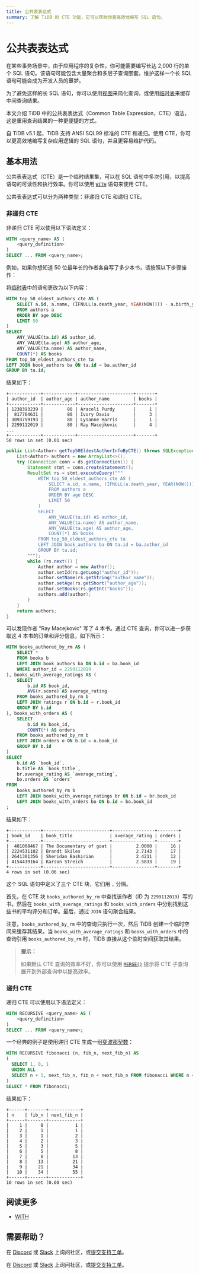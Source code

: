 ```yaml
---
title: 公共表表达式
summary: 了解 TiDB 的 CTE 功能，它可以帮助你更高效地编写 SQL 语句。
---
```


# 公共表表达式

在某些事务场景中，由于应用程序的复杂性，你可能需要编写长达 2,000 行的单个 SQL 语句。该语句可能包含大量聚合和多层子查询嵌套。维护这样一个长 SQL 语句可能会成为开发人员的噩梦。

为了避免这样的长 SQL 语句，你可以使用[视图](/develop/dev-guide-use-views.md)来简化查询，或使用[临时表](/develop/dev-guide-use-temporary-tables.md)来缓存中间查询结果。

本文介绍 TiDB 中的公共表表达式（Common Table Expression，CTE）语法，这是重用查询结果的一种更便捷的方式。

自 TiDB v5.1 起，TiDB 支持 ANSI SQL99 标准的 CTE 和递归。使用 CTE，你可以更高效地编写复杂应用逻辑的 SQL 语句，并且更容易维护代码。

## 基本用法

公共表表达式（CTE）是一个临时结果集，可以在 SQL 语句中多次引用，以提高语句的可读性和执行效率。你可以使用 [`WITH`](/sql-statements/sql-statement-with.md) 语句来使用 CTE。

公共表表达式可以分为两种类型：非递归 CTE 和递归 CTE。

### 非递归 CTE

非递归 CTE 可以使用以下语法定义：

```sql
WITH <query_name> AS (
    <query_definition>
)
SELECT ... FROM <query_name>;
```

例如，如果你想知道 50 位最年长的作者各自写了多少本书，请按照以下步骤操作：

<SimpleTab groupId="language">
<div label="SQL" value="sql">

将[临时表](/develop/dev-guide-use-temporary-tables.md)中的语句更改为以下内容：

```sql
WITH top_50_eldest_authors_cte AS (
    SELECT a.id, a.name, (IFNULL(a.death_year, YEAR(NOW())) - a.birth_year) AS age
    FROM authors a
    ORDER BY age DESC
    LIMIT 50
)
SELECT
    ANY_VALUE(ta.id) AS author_id,
    ANY_VALUE(ta.age) AS author_age,
    ANY_VALUE(ta.name) AS author_name,
    COUNT(*) AS books
FROM top_50_eldest_authors_cte ta
LEFT JOIN book_authors ba ON ta.id = ba.author_id
GROUP BY ta.id;
```

结果如下：

```
+------------+------------+---------------------+-------+
| author_id  | author_age | author_name         | books |
+------------+------------+---------------------+-------+
| 1238393239 |         80 | Araceli Purdy       |     1 |
|  817764631 |         80 | Ivory Davis         |     3 |
| 3093759193 |         80 | Lysanne Harris      |     1 |
| 2299112019 |         80 | Ray Macejkovic      |     4 |
...
+------------+------------+---------------------+-------+
50 rows in set (0.01 sec)
```

</div>
<div label="Java" value = "java">

```java
public List<Author> getTop50EldestAuthorInfoByCTE() throws SQLException {
    List<Author> authors = new ArrayList<>();
    try (Connection conn = ds.getConnection()) {
        Statement stmt = conn.createStatement();
        ResultSet rs = stmt.executeQuery("""
            WITH top_50_eldest_authors_cte AS (
                SELECT a.id, a.name, (IFNULL(a.death_year, YEAR(NOW())) - a.birth_year) AS age
                FROM authors a
                ORDER BY age DESC
                LIMIT 50
            )
            SELECT
                ANY_VALUE(ta.id) AS author_id,
                ANY_VALUE(ta.name) AS author_name,
                ANY_VALUE(ta.age) AS author_age,
                COUNT(*) AS books
            FROM top_50_eldest_authors_cte ta
            LEFT JOIN book_authors ba ON ta.id = ba.author_id
            GROUP BY ta.id;
        """);
        while (rs.next()) {
            Author author = new Author();
            author.setId(rs.getLong("author_id"));
            author.setName(rs.getString("author_name"));
            author.setAge(rs.getShort("author_age"));
            author.setBooks(rs.getInt("books"));
            authors.add(author);
        }
    }
    return authors;
}
```

</div>
</SimpleTab>

可以发现作者 "Ray Macejkovic" 写了 4 本书。通过 CTE 查询，你可以进一步获取这 4 本书的订单和评分信息，如下所示：

```sql
WITH books_authored_by_rm AS (
    SELECT *
    FROM books b
    LEFT JOIN book_authors ba ON b.id = ba.book_id
    WHERE author_id = 2299112019
), books_with_average_ratings AS (
    SELECT
        b.id AS book_id,
        AVG(r.score) AS average_rating
    FROM books_authored_by_rm b
    LEFT JOIN ratings r ON b.id = r.book_id
    GROUP BY b.id
), books_with_orders AS (
    SELECT
        b.id AS book_id,
        COUNT(*) AS orders
    FROM books_authored_by_rm b
    LEFT JOIN orders o ON b.id = o.book_id
    GROUP BY b.id
)
SELECT
    b.id AS `book_id`,
    b.title AS `book_title`,
    br.average_rating AS `average_rating`,
    bo.orders AS `orders`
FROM
    books_authored_by_rm b
    LEFT JOIN books_with_average_ratings br ON b.id = br.book_id
    LEFT JOIN books_with_orders bo ON b.id = bo.book_id
;
```

结果如下：

```
+------------+-------------------------+----------------+--------+
| book_id    | book_title              | average_rating | orders |
+------------+-------------------------+----------------+--------+
|  481008467 | The Documentary of goat |         2.0000 |     16 |
| 2224531102 | Brandt Skiles           |         2.7143 |     17 |
| 2641301356 | Sheridan Bashirian      |         2.4211 |     12 |
| 4154439164 | Karson Streich          |         2.5833 |     19 |
+------------+-------------------------+----------------+--------+
4 rows in set (0.06 sec)
```

这个 SQL 语句中定义了三个 CTE 块，它们用 `,` 分隔。

首先，在 CTE 块 `books_authored_by_rm` 中查找该作者（ID 为 `2299112019`）写的书。然后在 `books_with_average_ratings` 和 `books_with_orders` 中分别找到这些书的平均评分和订单。最后，通过 `JOIN` 语句聚合结果。

注意，`books_authored_by_rm` 中的查询只执行一次，然后 TiDB 创建一个临时空间来缓存其结果。当 `books_with_average_ratings` 和 `books_with_orders` 中的查询引用 `books_authored_by_rm` 时，TiDB 直接从这个临时空间获取其结果。

> **提示：**
>
> 如果默认 CTE 查询的效率不好，你可以使用 [`MERGE()`](/optimizer-hints.md#merge) 提示将 CTE 子查询展开到外部查询中以提高效率。

### 递归 CTE

递归 CTE 可以使用以下语法定义：

```sql
WITH RECURSIVE <query_name> AS (
    <query_definition>
)
SELECT ... FROM <query_name>;
```

一个经典的例子是使用递归 CTE 生成一组[斐波那契数](https://en.wikipedia.org/wiki/Fibonacci_number)：

```sql
WITH RECURSIVE fibonacci (n, fib_n, next_fib_n) AS
(
  SELECT 1, 0, 1
  UNION ALL
  SELECT n + 1, next_fib_n, fib_n + next_fib_n FROM fibonacci WHERE n < 10
)
SELECT * FROM fibonacci;
```

结果如下：

```
+------+-------+------------+
| n    | fib_n | next_fib_n |
+------+-------+------------+
|    1 |     0 |          1 |
|    2 |     1 |          1 |
|    3 |     1 |          2 |
|    4 |     2 |          3 |
|    5 |     3 |          5 |
|    6 |     5 |          8 |
|    7 |     8 |         13 |
|    8 |    13 |         21 |
|    9 |    21 |         34 |
|   10 |    34 |         55 |
+------+-------+------------+
10 rows in set (0.00 sec)
```

## 阅读更多

- [WITH](/sql-statements/sql-statement-with.md)

## 需要帮助？

<CustomContent platform="tidb">

在 [Discord](https://discord.gg/DQZ2dy3cuc?utm_source=doc) 或 [Slack](https://slack.tidb.io/invite?team=tidb-community&channel=everyone&ref=pingcap-docs) 上询问社区，或[提交支持工单](/support.md)。

</CustomContent>

<CustomContent platform="tidb-cloud">

在 [Discord](https://discord.gg/DQZ2dy3cuc?utm_source=doc) 或 [Slack](https://slack.tidb.io/invite?team=tidb-community&channel=everyone&ref=pingcap-docs) 上询问社区，或[提交支持工单](https://tidb.support.pingcap.com/)。

</CustomContent>
